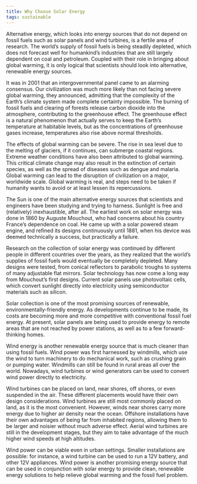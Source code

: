 ```yaml
---
title: Why Choose Solar Energy
tags: sustainable
---
```

Alternative energy, which looks into energy sources that do not depend on fossil fuels such as solar panels and wind turbines, is a fertile area of research. The world’s supply of fossil fuels is being steadily depleted, which does not forecast well for humankind’s industries that are still largely dependent on coal and petroleum. Coupled with their role in bringing about global warming, it is only logical that scientists should look into alternative, renewable energy sources.

It was in 2001 that an intergovernmental panel came to an alarming consensus. Our civilization was much more likely than not facing severe global warming, they announced, admitting that the complexity of the Earth’s climate system made complete certainty impossible. The burning of fossil fuels and clearing of forests release carbon dioxide into the atmosphere, contributing to the greenhouse effect. The greenhouse effect is a natural phenomenon that actually serves to keep the Earth’s temperature at habitable levels, but as the concentrations of greenhouse gases increase, temperatures also rise above normal thresholds.

The effects of global warming can be severe. The rise in sea level due to the melting of glaciers, if it continues, can submerge coastal regions. Extreme weather conditions have also been attributed to global warming. This critical climate change may also result in the extinction of certain species, as well as the spread of diseases such as dengue and malaria. Global warming can lead to the disruption of civilization on a major, worldwide scale. Global warming is real, and steps need to be taken if humanity wants to avoid or at least lessen its repercussions.

The Sun is one of the main alternative energy sources that scientists and engineers have been studying and trying to harness. Sunlight is free and (relatively) inexhaustible, after all. The earliest work on solar energy was done in 1860 by Auguste Mouchout, who had concerns about his country France’s dependence on coal. He came up with a solar powered steam engine, and refined its designs continuously until 1881, when his device was deemed technically a success, but practically a failure.

Research on the collection of solar energy was continued by different people in different countries over the years, as they realized that the world’s supplies of fossil fuels would eventually be completely depleted. Many designs were tested, from conical reflectors to parabolic troughs to systems of many adjustable flat mirrors. Solar technology has now come a long way from Mouchout’s first designs. Current solar panels use photovoltaic cells, which convert sunlight directly into electricity using semiconductor materials such as silicon.

Solar collection is one of the most promising sources of renewable, environmentally-friendly energy. As developments continue to be made, its costs are becoming more and more competitive with conventional fossil fuel energy. At present, solar panels are being used to provide energy to remote areas that are not reached by power stations, as well as to a few forward-thinking homes.

Wind energy is another renewable energy source that is much cleaner than using fossil fuels. Wind power was first harnessed by windmills, which use the wind to turn machinery to do mechanical work, such as crushing grain or pumping water. Windmills can still be found in rural areas all over the world. Nowadays, wind turbines or wind generators can be used to convert wind power directly to electricity.

Wind turbines can be placed on land, near shores, off shores, or even suspended in the air. These different placements would have their own design considerations. Wind turbines are still most commonly placed on land, as it is the most convenient. However, winds near shores carry more energy due to higher air density near the ocean. Offshore installations have their own advantages of being far from inhabited regions, allowing them to be larger and noisier without much adverse effect. Aerial wind turbines are still in the development stages, but they aim to take advantage of the much higher wind speeds at high altitudes.

Wind power can be viable even in urban settings. Smaller installations are possible: for instance, a wind turbine can be used to run a 12V battery, and other 12V appliances. Wind power is another promising energy source that can be used in conjunction with solar energy to provide clean, renewable energy solutions to help relieve global warming and the fossil fuel problem.
